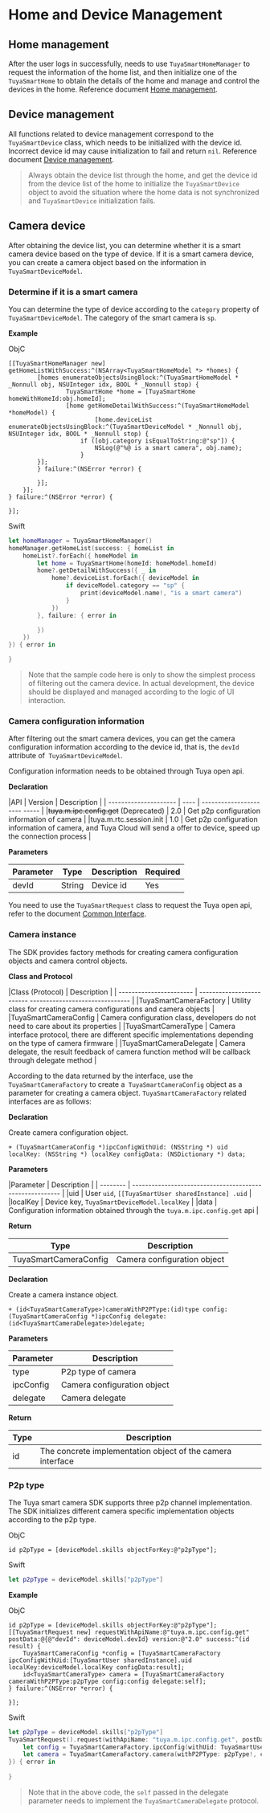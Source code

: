 # Home and Device Management

## Home management

After the user logs in successfully, needs to use `TuyaSmartHomeManager` to request the information of the home list, and then initialize one of the `TuyaSmartHome` to obtain the details of the home and manage and control the devices in the home. Reference document [Home management](https://tuyainc.github.io/tuyasmart_home_ios_sdk_doc/en/resource/Home.html#home-management).

## Device management

All functions related to device management correspond to the `TuyaSmartDevice` class, which needs to be initialized with the device id. Incorrect device id may cause initialization to fail and return `nil`. Reference document [Device management](https://tuyainc.github.io/tuyasmart_home_ios_sdk_doc/en/resource/Device.html#device-management).

> Always obtain the device list through the home, and get the device id from the device list of the home to initialize the `TuyaSmartDevice` object to avoid the situation where the home data is not synchronized and `TuyaSmartDevice` initialization fails.

## Camera device

After obtaining the device list, you can determine whether it is a smart camera device based on the type of device. If it is a smart camera device, you can create a camera object based on the information in `TuyaSmartDeviceModel`.

### Determine if it is a smart camera

You can determine the type of device according to the `category` property of` TuyaSmartDeviceModel`. The category of the smart camera is `sp`.

**Example**

ObjC

```objc
[[TuyaSmartHomeManager new] getHomeListWithSuccess:^(NSArray<TuyaSmartHomeModel *> *homes) {
		[homes enumerateObjectsUsingBlock:^(TuyaSmartHomeModel * _Nonnull obj, NSUInteger idx, BOOL * _Nonnull stop) {
				TuyaSmartHome *home = [TuyaSmartHome homeWithHomeId:obj.homeId];
				[home getHomeDetailWithSuccess:^(TuyaSmartHomeModel *homeModel) {
						[home.deviceList enumerateObjectsUsingBlock:^(TuyaSmartDeviceModel * _Nonnull obj, NSUInteger idx, BOOL * _Nonnull stop) {
            		if ([obj.category isEqualToString:@"sp"]) {
                		NSLog(@"%@ is a smart camera", obj.name);
            		}
        }];
        } failure:^(NSError *error) {

        }];
    }];
} failure:^(NSError *error) {

}];
```

Swift

```swift
let homeManager = TuyaSmartHomeManager()
homeManager.getHomeList(success: { homeList in
    homeList?.forEach({ homeModel in
        let home = TuyaSmartHome(homeId: homeModel.homeId)
        home?.getDetailWithSuccess({ _ in
            home?.deviceList.forEach({ deviceModel in
                if deviceModel.category == "sp" {
                    print(deviceModel.name!, "is a smart camera")
                }
            })
        }, failure: { error in

        })
    })
}) { error in

}
```

> Note that the sample code here is only to show the simplest process of filtering out the camera device. In actual development, the device should be displayed and managed according to the logic of UI interaction.

### Camera configuration information

After filtering out the smart camera devices, you can get the camera configuration information according to the device id, that is, the `devId` attribute of` TuyaSmartDeviceModel`.

Configuration information needs to be obtained through Tuya open api.

**Declaration**

|API | Version | Description |
| --------------------- | ---- | ---------------------- ----- |
|~~tuya.m.ipc.config.get~~ (Deprecated) | 2.0 | Get p2p configuration information of camera |
|tuya.m.rtc.session.init | 1.0 | Get p2p configuration information of camera, and Tuya Cloud will send a offer to device, speed up the connection process |

**Parameters**

|Parameter | Type | Description | Required |
| ------ | ------ | ------ | -------- |
|devId | String | Device id | Yes |

You need to use the `TuyaSmartRequest` class to request the Tuya open api, refer to the document [Common Interface](https://tuyainc.github.io/tuyasmart_home_ios_sdk_doc/en/resource/CommonInterface.html).

### Camera instance

The SDK provides factory methods for creating camera configuration objects and camera control objects.

**Class and Protocol**

|Class (Protocol) | Description |
| ----------------------- | ------------------------- ------------------------------- |
|TuyaSmartCameraFactory | Utility class for creating camera configurations and camera objects |
|TuyaSmartCameraConfig | Camera configuration class, developers do not need to care about its properties |
|TuyaSmartCameraType | Camera interface protocol, there are different specific implementations depending on the type of camera firmware |
|TuyaSmartCameraDelegate | Camera delegate, the result feedback of camera function method will be callback through delegate method |



According to the data returned by the interface, use the `TuyaSmartCameraFactory` to create a` TuyaSmartCameraConfig` object as a parameter for creating a camera object. `TuyaSmartCameraFactory` related interfaces are as follows:

**Declaration**

Create camera configuration object.

```objc
+ (TuyaSmartCameraConfig *)ipcConfigWithUid: (NSString *) uid localKey: (NSString *) localKey configData: (NSDictionary *) data;
```

**Parameters**

|Parameter | Description |
| -------- | ---------------------------------------- ---------------- |
|uid | User `uid`,  `[[TuyaSmartUser sharedInstance] .uid` |
|localKey | Device key, `TuyaSmartDeviceModel.localKey` |
|data | Configuration information obtained through the `tuya.m.ipc.config.get` api |

**Return**

| Type | Description |
| --------------------- | -------------- |
|TuyaSmartCameraConfig | Camera configuration object |

**Declaration**

Create a camera instance object.

```objc
+ (id<TuyaSmartCameraType>)cameraWithP2PType:(id)type config:(TuyaSmartCameraConfig *)ipcConfig delegate:(id<TuyaSmartCameraDelegate>)delegate;
```

**Parameters**

| Parameter | Description                 |
| --------- | --------------------------- |
| type      | P2p type of camera          |
| ipcConfig | Camera configuration object |
| delegate  | Camera delegate             |

**Return**

| Type                    | Description                                                |
| ----------------------- | ---------------------------------------------------------- |
| id<TuyaSmartCameraType> | The concrete implementation object of the camera interface |



### P2p type

The Tuya smart camera SDK supports three p2p channel implementation. The SDK initializes different camera specific implementation objects according to the p2p type.

ObjC

```objc
id p2pType = [deviceModel.skills objectForKey:@"p2pType"];
```

Swift

```swift
let p2pType = deviceModel.skills["p2pType"]
```

**Example**

ObjC

```objc
id p2pType = [deviceModel.skills objectForKey:@"p2pType"];
[[TuyaSmartRequest new] requestWithApiName:@"tuya.m.ipc.config.get" postData:@{@"devId": deviceModel.devId} version:@"2.0" success:^(id result) {
    TuyaSmartCameraConfig *config = [TuyaSmartCameraFactory ipcConfigWithUid:[TuyaSmartUser sharedInstance].uid localKey:deviceModel.localKey configData:result];
    id<TuyaSmartCameraType> camera = [TuyaSmartCameraFactory cameraWithP2PType:p2pType config:config delegate:self];
} failure:^(NSError *error) {
    
}];
```

Swift

```swift
let p2pType = deviceModel.skills["p2pType"]
TuyaSmartRequest().request(withApiName: "tuya.m.ipc.config.get", postData: ["devId" : deviceModel.devId], version: "2.0", success: { result in
    let config = TuyaSmartCameraFactory.ipcConfig(withUid: TuyaSmartUser.sharedInstance().uid, localKey: deviceModel.localKey, configData: result as? [AnyHashable : Any])
    let camera = TuyaSmartCameraFactory.camera(withP2PType: p2pType!, config: config!, delegate: self)
}) { error in
    
}
```

> Note that in the above code, the `self` passed in the delegate parameter needs to implement the `TuyaSmartCameraDelegate` protocol.
